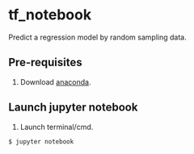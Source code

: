 # tf_notebook
Predict a regression model by random sampling data.

## Pre-requisites
1. Download [anaconda](https://www.anaconda.com/download/).

## Launch jupyter notebook
1. Launch terminal/cmd.
```
$ jupyter notebook
```
